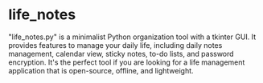# life_notes
"life_notes.py" is a minimalist Python organization tool with a tkinter GUI. It provides features to manage your daily life, including daily notes management, calendar view, sticky notes, to-do lists, and password encryption. It's the perfect tool if you are looking for a life management application that is open-source, offline, and lightweight.
